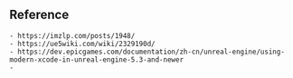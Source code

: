 ## Reference
	- https://imzlp.com/posts/1948/
	- https://ue5wiki.com/wiki/2329190d/
	- https://dev.epicgames.com/documentation/zh-cn/unreal-engine/using-modern-xcode-in-unreal-engine-5.3-and-newer
	-